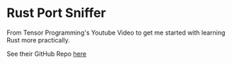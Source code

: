 # Rust Port Sniffer

From Tensor Programming's Youtube Video to get me started with learning Rust more practically.

See their GitHub Repo [here](https://github.com/tensor-programming/Rust_Port_Sniffer/tree/v1)
